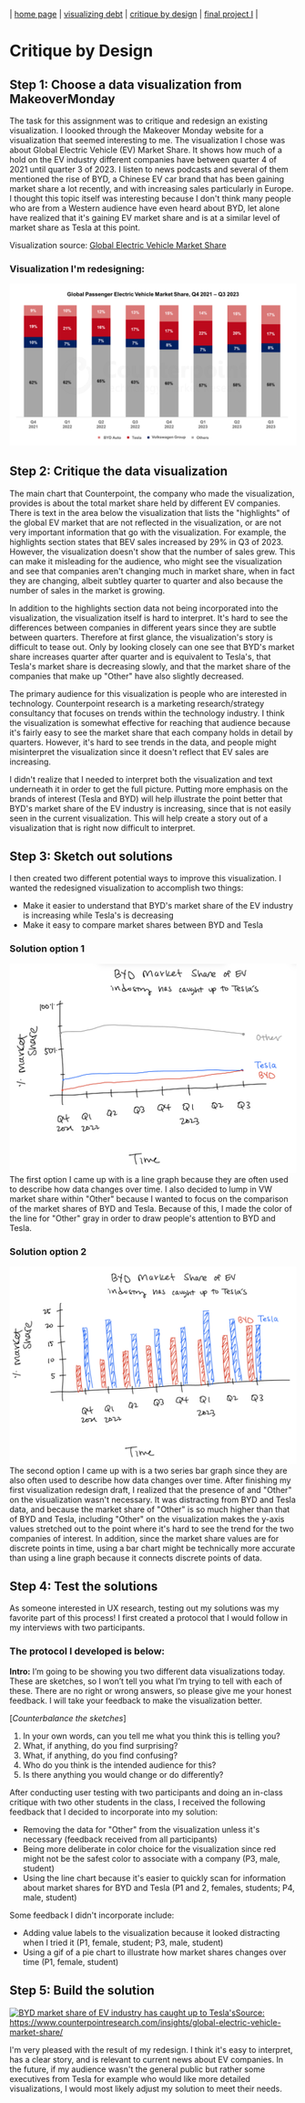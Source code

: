 | [home page](https://laurawei6.github.io/tswd-portfolio/) | [visualizing debt](visualizing-government-debt) | [critique by design](critique-by-design) | [final project I](final-project-part-one) |

# Critique by Design

## Step 1: Choose a data visualization from MakeoverMonday
The task for this assignment was to critique and redesign an existing visualization. I loooked through the Makeover Monday website for a visualization that seemed interesting to me. The visualization I chose was about Global Electric Vehicle (EV) Market Share. It shows how much of a hold on the EV industry different companies have between quarter 4 of 2021 until quarter 3 of 2023. I listen to news podcasts and several of them mentioned the rise of BYD, a Chinese EV car brand that has been gaining market share a lot recently, and with increasing sales particularly in Europe. I thought this topic itself was interesting because I don't think many people who are from a Western audience have even heard about BYD, let alone have realized that it's gaining EV market share and is at a similar level of market share as Tesla at this point.

Visualization source: [Global Electric Vehicle Market Share](https://www.counterpointresearch.com/insights/global-electric-vehicle-market-share/)

### Visualization I'm redesigning: 
![Global Electric Vehicle Market Share Visualization](Global-EV-market-share-Q3-2023.png)

## Step 2: Critique the data visualization
The main chart that Counterpoint, the company who made the visualization, provides is about the total market share held by different EV companies. There is text in the area below the visualization that lists the "highlights" of the global EV market that are not reflected in the visualization, or are not very important information that go with the visualization. For example, the highlights section states that BEV sales increased by 29% in Q3 of 2023. However, the visualization doesn't show that the number of sales grew. This can make it misleading for the audience, who might see the visualization and see that companies aren't changing much in market share, when in fact they are changing, albeit subtley quarter to quarter and also because the number of sales in the market is growing.

In addition to the highlights section data not being incorporated into the visualization, the visualization itself is hard to interpret. It's hard to see the differences between companies in different years since they are subtle between quarters. Therefore at first glance, the visualization's story is difficult to tease out. Only by looking closely can one see that BYD's market share increases quarter after quarter and is equivalent to Tesla's, that Tesla's market share is decreasing slowly, and that the market share of the companies that make up "Other" have also slightly decreased. 

The primary audience for this visualization is people who are interested in technology. Counterpoint research is a marketing research/strategy consultancy that focuses on trends within the technology industry. I think the visualization is somewhat effective for reaching that audience because it's fairly easy to see the market share that each company holds in detail by quarters. However, it's hard to see trends in the data, and people might misinterpret the visualization since it doesn't reflect that EV sales are increasing. 

I didn't realize that I needed to interpret both the visualization and text underneath it in order to get the full picture. Putting more emphasis on the brands of interest (Tesla and BYD) will help illustrate the point better that BYD's market share of the EV industry is increasing, since that is not easily seen in the current visualization. This will help create a story out of a visualization that is right now difficult to interpret.

## Step 3: Sketch out solutions
I then created two different potential ways to improve this visualization. I wanted the redesigned visualization to accomplish two things:
- Make it easier to understand that BYD's market share of the EV industry is increasing while Tesla's is decreasing
- Make it easy to compare market shares between BYD and Tesla

### Solution option 1
![Redesign Draft 1](Redesign-draft-1.jpeg)
The first option I came up with is a line graph because they are often used to describe how data changes over time. I also decided to lump in VW market share within "Other" because I wanted to focus on the comparison of the market shares of BYD and Tesla. Because of this, I made the color of the line for "Other" gray in order to draw people's attention to BYD and Tesla.

### Solution option 2
![Redesign Draft 2](Redesign-draft-2.jpeg)
The second option I came up with is a two series bar graph since they are also often used to describe how data changes over time. After finishing my first visualization redesign draft, I realized that the presence of and "Other" on the visualization wasn't necessary. It was distracting from BYD and Tesla data, and because the market share of "Other" is so much higher than that of BYD and Tesla, including "Other" on the visualization makes the y-axis values stretched out to the point where it's hard to see the trend for the two companies of interest. In addition, since the market share values are for discrete points in time, using a bar chart might be technically more accurate than using a line graph because it connects discrete points of data.

## Step 4: Test the solutions
As someone interested in UX research, testing out my solutions was my favorite part of this process! I first created a protocol that I would follow in my interviews with two participants. 

### The protocol I developed is below: 

**Intro:**
I’m going to be showing you two different data visualizations today. These are sketches, so I won’t tell you what I’m trying to tell with each of these. There are no right or wrong answers, so please give me your honest feedback. I will take your feedback to make the visualization better.

[*Counterbalance the sketches*]

1. In your own words, can you tell me what you think this is telling you?
2. What, if anything, do you find surprising?
3. What, if anything, do you find confusing?
4. Who do you think is the intended audience for this?
5. Is there anything you would change or do differently?

After conducting user testing with two participants and doing an in-class critique with two other students in the class, I received the following feedback that I decided to incorporate into my solution:
- Removing the data for "Other" from the visualization unless it's necessary (feedback received from all participants)
- Being more deliberate in color choice for the visualization since red might not be the safest color to associate with a company (P3, male, student)
- Using the line chart because it's easier to quickly scan for information about market shares for BYD and Tesla (P1 and 2, females, students; P4, male, student)

Some feedback I didn't incorporate include:
- Adding value labels to the visualization because it looked distracting when I tried it (P1, female, student; P3, male, student)
- Using a gif of a pie chart to illustrate how market shares changes over time (P1, female, student)

## Step 5: Build the solution

<div class='tableauPlaceholder' id='viz1707278825676' style='position: relative'><noscript><a href='#'><img alt='BYD market share of EV industry has caught up to Tesla&#39;sSource: https:&#47;&#47;www.counterpointresearch.com&#47;insights&#47;global-electric-vehicle-market-share&#47; ' src='https:&#47;&#47;public.tableau.com&#47;static&#47;images&#47;BY&#47;BYDmarketshare&#47;Sheet1&#47;1_rss.png' style='border: none' /></a></noscript><object class='tableauViz'  style='display:none;'><param name='host_url' value='https%3A%2F%2Fpublic.tableau.com%2F' /> <param name='embed_code_version' value='3' /> <param name='site_root' value='' /><param name='name' value='BYDmarketshare&#47;Sheet1' /><param name='tabs' value='no' /><param name='toolbar' value='yes' /><param name='static_image' value='https:&#47;&#47;public.tableau.com&#47;static&#47;images&#47;BY&#47;BYDmarketshare&#47;Sheet1&#47;1.png' /> <param name='animate_transition' value='yes' /><param name='display_static_image' value='yes' /><param name='display_spinner' value='yes' /><param name='display_overlay' value='yes' /><param name='display_count' value='yes' /><param name='language' value='en-US' /><param name='filter' value='publish=yes' /></object></div>                
<script type='text/javascript'>                    
  var divElement = document.getElementById('viz1707278825676');                    
  var vizElement = divElement.getElementsByTagName('object')[0];                    
  vizElement.style.width='100%';vizElement.style.height=(divElement.offsetWidth*0.75)+'px';                    
  var scriptElement = document.createElement('script');                    
  scriptElement.src = 'https://public.tableau.com/javascripts/api/viz_v1.js';                    
  vizElement.parentNode.insertBefore(scriptElement, vizElement);                
</script>

I'm very pleased with the result of my redesign. I think it's easy to interpret, has a clear story, and is relevant to current news about EV companies. In the future, if my audience wasn't the general public but rather some executives from Tesla for example who would like more detailed visualizations, I would most likely adjust my solution to meet their needs.
